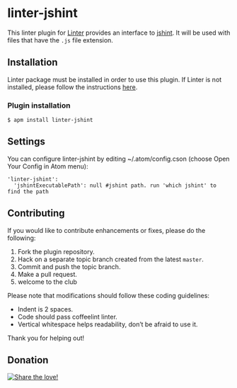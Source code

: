 linter-jshint
=========================

This linter plugin for [Linter](https://github.com/AtomLinter/Linter) provides an interface to [jshint](http://www.jshint.com/docs/). It will be used with files that have the `.js` file extension.

## Installation
Linter package must be installed in order to use this plugin. If Linter is not installed, please follow the instructions [here](https://github.com/AtomLinter/Linter).

### Plugin installation
```
$ apm install linter-jshint
```

## Settings
You can configure linter-jshint by editing ~/.atom/config.cson (choose Open Your Config in Atom menu):
```
'linter-jshint':
  'jshintExecutablePath': null #jshint path. run 'which jshint' to find the path
```

## Contributing
If you would like to contribute enhancements or fixes, please do the following:

1. Fork the plugin repository.
1. Hack on a separate topic branch created from the latest `master`.
1. Commit and push the topic branch.
1. Make a pull request.
1. welcome to the club

Please note that modifications should follow these coding guidelines:

- Indent is 2 spaces.
- Code should pass coffeelint linter.
- Vertical whitespace helps readability, don’t be afraid to use it.

Thank you for helping out!

## Donation
[![Share the love!](https://s3-eu-west-1.amazonaws.com/atom-linter/we-need-your-help.png)](https://www.paypal.com/cgi-bin/webscr?cmd=_s-xclick&hosted_button_id=KXUYS4ARNHCN8)

